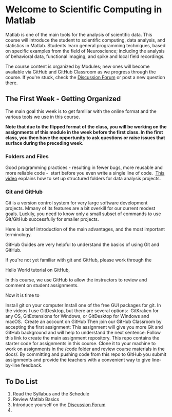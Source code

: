 # Welcome to Scientific Computing in Matlab

Matlab is one of the main tools for the analysis of scientific data. This course will introduce the student to scientific computing, data analysis, and statistics in Matlab. Students learn general programming techniques, based on specific examples from the field of Neuroscience; including the analysis of behavioral data, functional imaging, and spike and local field recordings.

The course content is organized by Modules; new ones will become available via GitHub and GitHub Classroom as we progress through the course. 
If you're stuck, check the [Discussion Forum](https://github.com/orgs/Scientific-Computing-in-Matlab/teams/students-2023) or post a new question there. 

## The First Week - Getting Organized

The main goal this week is to get familiar with the online format and the various tools we use in this course.

**Note that due to the flipped format of the class, you will be working on the assignments of this module in the week before the first class.
In the first class, you then have the opportunity to ask questions or raise issues that surface during the preceding week**.

### Folders and Files

Good programming practices - resulting in fewer bugs, more reusable and more reliable code -  start before you even write a single line of code.  
[This video]() explains how to set up structured folders for data analysis projects.

### Git and GitHub

Git is a version control system for very large software development projects. Mmany of its features are a bit overkill for our current modest goals. Luckily, you need to know only a small subset of commands to use Git/GitHub successfully for smaller projects.

Here is a brief introduction of the main advantages, and the most important terminology. 

GitHub Guides are very helpful to understand the basics of using Git and GitHub. 

If you're not yet familiar with git and GitHub, please work through the

Hello World tutorial on GitHub, 

In this course, we use GitHub to allow the instructors to review and comment on student assignments. 

Now it is time to 

Install git on your computer
Install one of the free GUI packages for git. In the videos I use GitDesktop, but there are several options:  GitKraken for any OS, GitExtensions for Windows, or GitDesktop for Windows and macOS. 
Create an account on GitHub
Then join our GitHub Classroom by accepting the first assignment: This assignment will give you more Git and GitHub background and will help to understand the next sentence:
Follow this link to create the main assignment repository. This repo contains the starter code for assignments in this course. Clone it to your machine to work on assignments in the /code folder and review course materials in the docs/. By committing and pushing code from this repo to GitHub you submit assignments and provide the teachers with a convenient way to give line-by-line feedback.



## To Do List
1. Read the Syllabus and the Schedule
2. Review Matlab Basics 
3. Introduce yourself on the [Discussion Forum](https://github.com/orgs/Scientific-Computing-in-Matlab/teams/students-2023/discussions/1) 
4.  


